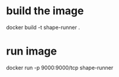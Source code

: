# build the image
docker build -t shape-runner .

# run image
docker run -p 9000:9000/tcp shape-runner